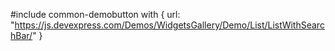 
#include common-demobutton with {
    url: "https://js.devexpress.com/Demos/WidgetsGallery/Demo/List/ListWithSearchBar/"
}

<!-- %fullDescription% -->

<!-- import * from 'api-reference\10 UI Components\SearchBoxMixin\1 Configuration\searchMode.md' -->